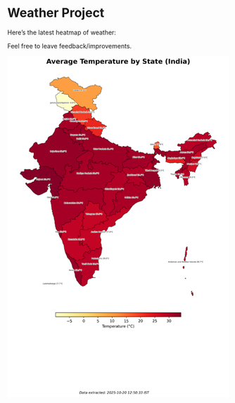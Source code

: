 # Weather Project

Here’s the latest heatmap of weather:

Feel free to leave feedback/improvements.

![India Heatmap](docs/assets/india_heatmap.png?v=F5E2C4)
